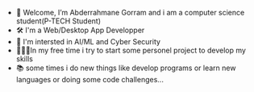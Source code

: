 - 👋 Welcome, I’m Abderrahmane Gorram and i am a computer science student(P-TECH Student)
- 🛠️ I'm a Web/Desktop App Developper
- 🎯 I'm intersted in AI/ML and Cyber Security
-  🏋🏼‍♀️In my free time i try to start some personel project to develop my skills
- 📚 some times i do new things like develop programs or learn new languages or doing some code challenges...


<!---
6orram/6orram is a ✨ special ✨ repository because its `README.md` (this file) appears on your GitHub profile.
You can click the Preview link to take a look at your changes.
--->
